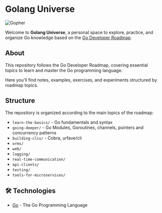 # Golang Universe 

![Gopher](https://golang.org/doc/gopher/frontpage.png)

Welcome to **Golang Universe**, a personal space to explore, practice, and organize Go knowledge based on the [Go Developer Roadmap](https://roadmap.sh/golang).

## About

This repository follows the Go Developer Roadmap, covering essential topics to learn and master the Go programming language.

Here you'll find notes, examples, exercises, and experiments structured by roadmap topics.

## Structure

The repository is organized according to the main topics of the roadmap:

- `learn-the-basics/` - Go fundamentals and syntax
- `going-deeper/` - Go Modules, Goroutines, channels, pointers and concurrency patterns
- `building-clis/` - Cobra, urfave/cli
- `orms/`
- `web/` 
- `logging/`
- `real-time-communication/`
- `api-clients/`
- `testing/`
- `tools-for-microservices/`

## 🛠 Technologies

- [Go](https://golang.org/) - The Go Programming Language
